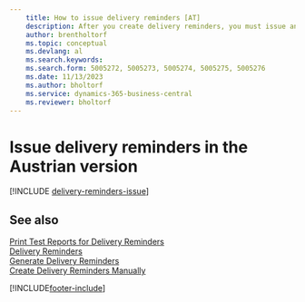 ```yaml
---
    title: How to issue delivery reminders [AT]
    description: After you create delivery reminders, you must issue and print them so that you can send reminders to vendors in the Austrian version.
    author: brentholtorf
    ms.topic: conceptual
    ms.devlang: al
    ms.search.keywords:
    ms.search.form: 5005272, 5005273, 5005274, 5005275, 5005276
    ms.date: 11/13/2023
    ms.author: bholtorf
    ms.service: dynamics-365-business-central
    ms.reviewer: bholtorf
---
```

# Issue delivery reminders in the Austrian version

[!INCLUDE [delivery-reminders-issue](../includes/ATCHDE/delivery-reminders-issue.md)] 

## See also

[Print Test Reports for Delivery Reminders](how-to-print-test-reports-for-delivery-reminders.md)  
[Delivery Reminders](delivery-reminders.md)  
[Generate Delivery Reminders](how-to-generate-delivery-reminders.md)  
[Create Delivery Reminders Manually](how-to-create-delivery-reminders-manually.md)  


[!INCLUDE[footer-include](../../includes/footer-banner.md)]